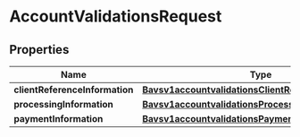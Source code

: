 
# AccountValidationsRequest

## Properties
Name | Type | Description | Notes
------------ | ------------- | ------------- | -------------
**clientReferenceInformation** | [**Bavsv1accountvalidationsClientReferenceInformation**](Bavsv1accountvalidationsClientReferenceInformation.md) |  |  [optional]
**processingInformation** | [**Bavsv1accountvalidationsProcessingInformation**](Bavsv1accountvalidationsProcessingInformation.md) |  | 
**paymentInformation** | [**Bavsv1accountvalidationsPaymentInformation**](Bavsv1accountvalidationsPaymentInformation.md) |  | 



